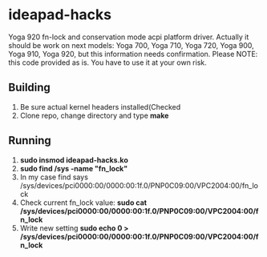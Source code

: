 # ideapad-hacks
Yoga 920 fn-lock and conservation mode acpi platform driver. Actually it should be work on next models:
Yoga 700, Yoga 710, Yoga 720, Yoga 900, Yoga 910, Yoga 920, but this information needs confirmation. 
Please NOTE: this code provided as is. You have to use it at your own risk.

## Building
1. Be sure actual kernel headers installed(Checked 
2. Clone repo, change directory and type **make**

## Running
1. **sudo insmod ideapad-hacks.ko**
2. **sudo find /sys -name "fn_lock"**
3. In my case find says /sys/devices/pci0000:00/0000:00:1f.0/PNP0C09:00/VPC2004:00/fn_lock
4. Check current fn_lock value: **sudo cat /sys/devices/pci0000:00/0000:00:1f.0/PNP0C09:00/VPC2004:00/fn_lock**
5. Write new setting **sudo echo 0 > /sys/devices/pci0000:00/0000:00:1f.0/PNP0C09:00/VPC2004:00/fn_lock**
